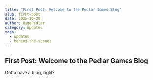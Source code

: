 ```yaml
---
title: "First Post: Welcome to the Pedlar Games Blog"
slug: first-post
date: 2025-10-28
author: HugePedlar
category: updates
tags:
  - updates
  - behind-the-scenes
---
```


## First Post: Welcome to the Pedlar Games Blog

Gotta have a blog, right?
